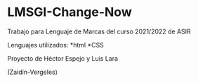 # LMSGI-Change-Now
Trabajo para Lenguaje de Marcas del curso 2021/2022 de ASIR

Lenguajes utilizados:
  *html
  *CSS

Proyecto de Héctor Espejo y Luis Lara

(Zaidín-Vergeles)
